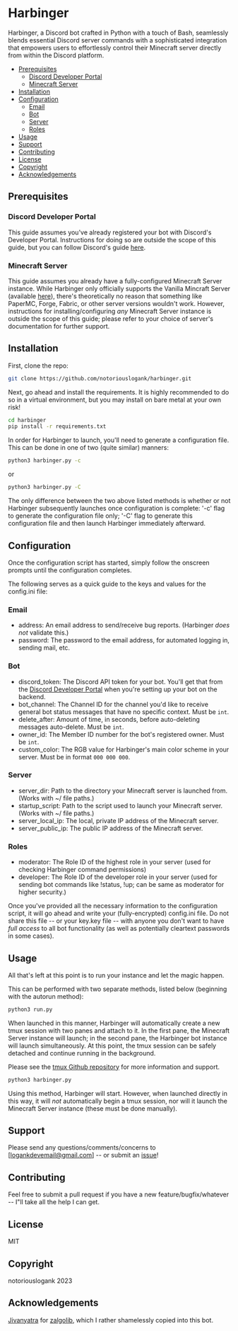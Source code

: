 # Harbinger <!-- omit from toc -->

Harbinger, a Discord bot crafted in Python with a touch of Bash, seamlessly blends essential Discord server commands with a sophisticated integration that empowers users to effortlessly control their Minecraft server directly from within the Discord platform.

- [Prerequisites](#prerequisites)
  - [Discord Developer Portal](#discord-developer-portal)
  - [Minecraft Server](#minecraft-server)
- [Installation](#installation)
- [Configuration](#configuration)
  - [Email](#email)
  - [Bot](#bot)
  - [Server](#server)
  - [Roles](#roles)
- [Usage](#usage)
- [Support](#support)
- [Contributing](#contributing)
- [License](#license)
- [Copyright](#copyright)
- [Acknowledgements](#acknowledgements)

## Prerequisites

### Discord Developer Portal

This guide assumes you've already registered your bot with Discord's Developer Portal.  Instructions for doing so are outside the scope of this guide, but you can follow Discord's guide [here](https://discord.com/developers/docs/quick-start/getting-started).

### Minecraft Server

This guide assumes you already have a fully-configured Minecraft Server instance.  While Harbinger only officially supports the Vanilla Mincraft Server (available [here](https://www.minecraft.net/en-us/download/server)), there's theoretically no reason that something like PaperMC, Forge, Fabric, or other server versions wouldn't work.  However, instructions for installing/configuring *any* Minecraft Server instance is outside the scope of this guide; please refer to your choice of server's documentation for further support.

## Installation

First, clone the repo:

```bash
git clone https://github.com/notoriouslogank/harbinger.git
```

Next, go ahead and install the requirements.  It is highly recommended to do so in a virtual environment, but you may install on bare metal at your own risk!

```bash
cd harbinger
pip install -r requirements.txt
```

In order for Harbinger to launch, you'll need to generate a configuration file.  This can be done in one of two (quite similar) manners:

```bash
python3 harbinger.py -c
```

or

```bash
python3 harbinger.py -C
```

The only difference between the two above listed methods is whether or not Harbinger subsequently launches once configuration is complete: '-c' flag to generate the configuration file only; '-C' flag to generate this configuration file and then launch Harbinger immediately afterward.

## Configuration

Once the configuration script has started, simply follow the onscreen prompts until the configuration completes.

The following serves as a quick guide to the keys and values for the config.ini file:

### Email

- address: An email address to send/receive bug reports. (Harbinger *does not* validate this.)
- password: The password to the email address, for automated logging in, sending mail, etc.

### Bot

- discord_token: The Discord API token for your bot.  You'll get that from the [Discord Developer Portal](https://discord.com/developers/docs/intro) when you're setting up your bot on the backend.
- bot_channel: The Channel ID for the channel you'd like to receive general bot status messages that have no specific context. Must be ``int``.
- delete_after: Amount of time, in seconds, before auto-deleting messages auto-delete. Must be ``int``.
- owner_id: The Member ID number for the bot's registered owner. Must be ``int``.
- custom_color: The RGB value for Harbinger's main color scheme in your server. Must be in format ``000 000 000``.

### Server

- server_dir: Path to the directory your Minecraft server is launched from. (Works with ~/ file paths.)
- startup_script: Path to the script used to launch your Minecraft server. (Works with ~/ file paths.)
- server_local_ip: The local, private IP address of the Minecraft server.
- server_public_ip: The public IP address of the Minecraft server.

### Roles

- moderator: The Role ID of the highest role in your server (used for checking Harbinger command permissions)
- developer: The Role ID of the developer role in your server (used for sending bot commands like !status, !up; can be same as moderator for higher security.)

Once you've provided all the necessary information to the configuration script, it will go ahead and write your (fully-encrypted) config.ini file.  Do not share this file -- or your key.key file -- with anyone you don't want to have *full access* to all bot functionality (as well as potentially cleartext passwords in some cases).

## Usage

All that's left at this point is to run your instance and let the magic happen.

This can be performed with two separate methods, listed below (beginning with the autorun method):

```bash
python3 run.py
```

When launched in this manner, Harbinger will automatically create a new tmux session with two panes and attach to it.  In the first pane, the Minecraft Server instance will launch; in the second pane, the Harbinger bot instance will launch simultaneously.  At this point, the tmux session can be safely detached and continue running in the background.

Please see the [tmux Github repository](https://github.com/tmux/tmux/wiki) for more information and support.

```bash
python3 harbinger.py
```

Using this method, Harbinger will start.  However, when launched directly in this way, it will *not* automatically begin a tmux session, nor will it launch the Minecraft Server instance (these must be done manually).

## Support

Please send any questions/comments/concerns to [logankdevemail@gmail.com] -- or submit an [issue](https://github.com/notoriouslogank/harbinger/issues)!

## Contributing

Feel free to submit a pull request if you have a new feature/bugfix/whatever -- I"ll take all the help I can get.

## License

MIT

## Copyright

notoriouslogank 2023

## Acknowledgements

[Jivanyatra](https://github.com/jivanyatra) for [zalgolib](https://github.com/jivanyatra/zalgolib/blob/master/src/zalgolib/zalgolib.py), which I rather shamelessly copied into this bot.
